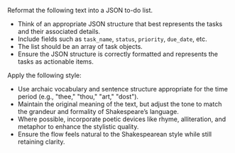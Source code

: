 Reformat the following text into a JSON to-do list.  
- Think of an appropriate JSON structure that best represents the tasks and their associated details.  
- Include fields such as `task_name`, `status`, `priority`, `due_date`, etc.  
- The list should be an array of task objects.  
- Ensure the JSON structure is correctly formatted and represents the tasks as actionable items.


Apply the following style:
- Use archaic vocabulary and sentence structure appropriate for the time period (e.g., "thee," "thou," "art," "dost").  
- Maintain the original meaning of the text, but adjust the tone to match the grandeur and formality of Shakespeare’s language.  
- Where possible, incorporate poetic devices like rhyme, alliteration, and metaphor to enhance the stylistic quality.  
- Ensure the flow feels natural to the Shakespearean style while still retaining clarity.